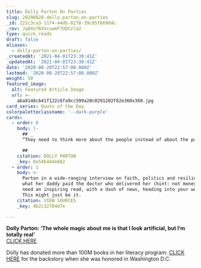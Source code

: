 ```yaml
---
title: Dolly Parton On Parties
slug: 20200828-dolly-parton-on-parties
_id: 221c3ca3-1174-44db-8278-39c05f669d4c
_rev: Jq8Xn76XXcuwmF7UDCzla2
type: quick_reads
draft: false
aliases:
  - dolly-parton-on-parties/
_createdAt: '2021-04-01T23:30:41Z'
_updatedAt: '2021-04-01T23:30:41Z'
date: '2020-08-28T22:57:00.000Z'
lastmod: '2020-08-28T22:57:00.000Z'
weight: 50
featured_image:
  alt: Featured Article Image
  url: >-
    aba9148cb41f122c6fa9cc599a20c0291202f82e360x360.jpg
card_series: Quote of the Day
colorpaletteclassname: '--dark-purple'
cards:
  - order: 0
    body: |-
      ## _  
      “They need to think more about the people instead of about the party.”_

      ##
    citation: DOLLY PARTON
    _key: 0a54b44de882
  - order: 1
    body: >-
      Parton in a wide-ranging interview on faith, politics and resilience, plus
      what her daddy paid the doctor who delivered her (hint: not money). If you
      need an inspiring read, with a dash of news, heading into your weekend?
      This might just be it.
    citation: VIEW SOURCES
    _key: 4b2c32704d7e

---
```

**Dolly Parton: ‘The whole magic about me is that I look artificial, but I’m totally real’**  
[CLICK HERE](https://www.usatoday.com/in-depth/life/women-of-the-century/2020/08/27/dolly-parton-growing-up-tennessee-faith-family-fans/3387750001/)

Dolly has donated more than 100M books in her literacy program: [CLICK HERE](https://smarthernews.com/dolly/) for the backstory when she was honored in Washington D.C.
